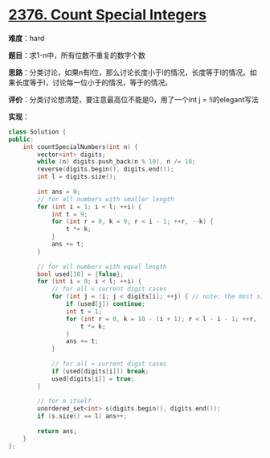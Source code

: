 # [2376. Count Special Integers](https://leetcode.com/contest/weekly-contest-306/problems/count-special-integers/)

**难度**：hard

**题目**：求1-n中，所有位数不重复的数字个数

**思路**：分类讨论，如果n有l位，那么讨论长度小于l的情况，长度等于l的情况。如果长度等于l，讨论每一位小于的情况，等于的情况。

**评价**：分类讨论想清楚，要注意最高位不能是0，用了一个int j = !i的elegant写法

**实现**：

```cpp
class Solution {
public:
    int countSpecialNumbers(int n) {
        vector<int> digits;
        while (n) digits.push_back(n % 10), n /= 10;
        reverse(digits.begin(), digits.end());
        int l = digits.size();
        
        int ans = 0;
        // for all numbers with smaller length
        for (int i = 1; i < l; ++i) {
            int t = 9;
            for (int r = 0, k = 9; r < i - 1; ++r, --k) {
                t *= k;
            }
            ans += t;
        }
        
        // for all numbers with equal length
        bool used[10] = {false};
        for (int i = 0; i < l; ++i) {
            // for all < current digit cases
            for (int j = !i; j < digits[i]; ++j) { // note: the most significant bit cannot be 0
                if (used[j]) continue;
                int t = 1;
                for (int r = 0, k = 10 - (i + 1); r < l - i - 1; ++r, --k) {
                    t *= k;
                }
                ans += t;
            }
            
            // for all = current digit cases
            if (used[digits[i]]) break;
            used[digits[i]] = true;
        }
        
        // for n itself
        unordered_set<int> s(digits.begin(), digits.end());
        if (s.size() == l) ans++;
        
        return ans;
    }
};
```